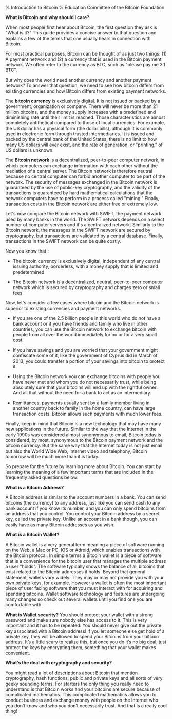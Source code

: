 % Introduction to Bitcoin
% Education Committee of the Bitcoin Foundation

**What is Bitcoin and why should I care?**

When most people first hear about Bitcoin, the first question they ask is "What is it?" This guide provides a concise answer to that question and explains a few of the terms that one usually hears in connection with Bitcoin.

For most practical purposes, Bitcoin can be thought of as just two things: (1) A payment network and (2) a currency that is used in the Bitcoin payment network. We often refer to the currency as BTC, such as "please pay me 3.1 BTC".

But why does the world need another currency and another payment network? To answer that question, we need to see how bitcoin differs from existing currencies and how Bitcoin differs from existing payment networks.

The **bitcoin currency** is exclusively digital. It is not issued or backed by a government, organization or company. There will never be more than 21 million bitcoins, and the money supply increases with a predefined and diminishing rate until their limit is reached. Those characteristics are almost completely antithetical compared to those of local currencies. For example, the US dollar has a physical form (the dollar bills), although it is commonly used in electronic form through trusted intermediaries.   It is issued and backed by the central bank of the United States, there is no limit to how many US dollars will ever exist, and the rate of generation, or "printing," of US dollars is unknown.

The **Bitcoin network** is a decentralized, peer-to-peer computer network, in which computers can exchange information with each other without the mediation of a central server. The Bitcoin network is therefore neutral because no central computer can forbid another computer to be part of the network. The security of messages exchanged in the Bitcoin network is guaranteed by the use of public-key cryptography, and the validity of the transactions is guaranteed by hard mathematical calculations that the network computers have to perform in a process called "mining." Finally, transaction costs in the Bitcoin network are either free or extremely low.

Let's now compare the Bitcoin network with SWIFT, the payment network used by many banks in the world. The SWIFT network depends on a select number of computer servers and it's a centralized network. Similarly to the Bitcoin network, the messages in the SWIFT network are secured by cryptography, but transactions are validated by a central database. Finally, transactions in the SWIFT network can be quite costly.


Now you know that :

- The bitcoin currency is exclusively digital, independent of any central issuing authority, borderless, with a money supply that is limited and predetermined.

- The Bitcoin network is a decentralized, neutral, peer-to-peer computer network which is secured by cryptography and charges zero or small fees.


Now, let's consider a few cases where bitcoin and the Bitcoin network is superior to existing currencies and payment networks.

- If you are one of the 2.5 billion people in this world who do not have a bank account or if you have friends and family who live in other countries, you can use the Bitcoin network to exchange bitcoin with people from all over the world immediately for no or for a very small cost.

- If you have savings and you are worried that your government might confiscate some of it, like the government of Cyprus did in March of 2013, you could transfer a portion of your savings into bitcoin to protect it.

- Using the Bitcoin network you can exchange bitcoins with people you have never met and whom you do not necessarily trust, while being absolutely sure that your bitcoins will end up with the rightful owner. And all that without the need for a bank to act as an intermediary.

- Remittances, payments usually sent by a family member living in another country back to family in the home country, can have large transaction costs. Bitcoin allows such payments with much lower fees.

Finally, keep in mind that Bitcoin is a new technology that may have many new applications in the future. Similar to the way that the Internet in the early 1990s was considered almost synonymous to email, Bitcoin today is considered, by most, synonymous to the Bitcoin payment network and the bitcoin currency. But the same way that the Internet today is not just email but also the World Wide Web, Internet video and telephony, Bitcoin tomorrow will be much more than it is today.

So prepare for the future by learning more about Bitcoin. You can start by learning the meaning of a few important terms that are included in the frequently asked questions below:


**What is a Bitcoin Address?**

A Bitcoin address is similar to the account numbers in a bank. You can send bitcoins (the currency) to any address, just like you can send cash to any bank account if you know its number, and you can only spend bitcoins from an address that you control. You control your Bitcoin address by a secret key, called the private key. Unlike an account in a bank though, you can easily have as many Bitcoin addresses as you wish.

**What is a Bitcoin Wallet?**

A Bitcoin wallet is a very general term meaning a piece of software running on the Web, a Mac or PC, IOS or Adroid, which enables transactions with the Bitcoin protocal.  In simple terms a Bitcoin wallet is a piece of software that is a convenience for the bitcoin user that manages the multiple address a user "holds".   The software typically shows the balance of all bitcoins that exist related to the Bitcoin addresses it holds.  Beyond that general statement, wallets vary widely.  They may or may not provide you with your own private keys, for example.  However a wallet is often the most important piece of user facing software that you must interact with for acquiring and spending bitcoins. Wallet software technology and features are undergoing many changes so check out several wallets until you find one you are comfortable with.

**What is Wallet security?**
You should protect your wallet with a strong password and make sure nobody else has access to it. This is very important and it has to be repeated: You should never give out the private key associated with a Bitcoin address! If you let someone else get hold of a private key, they will be allowed to spend your Bitcoins from your bitcoin address. It’s a little scary to realize this, but once you do it’s no big deal; just protect the keys by encrypting them, something that your wallet makes convenient.

**What’s the deal with cryptography and security?**

You might read a lot of descriptions about Bitcoin that mention cryptography, hash functions, public and private keys and all sorts of very geeky sounding terms. For starters the only thing you really need to understand is that Bitcoin works and your bitcoins are secure because of complicated mathematics. This complicated mathematics allows you to conduct business and exchange money with people on the Internet who you don’t know and who you don’t necessarily trust. And that is a really cool thing!
